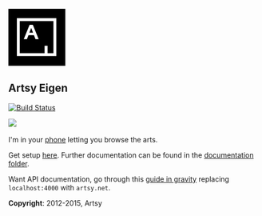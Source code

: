 ![Artsy](AppIcon_114.png "Artsy")

## Artsy Eigen

[![Build Status](https://travis-ci.org/artsy/eigen.svg)](https://travis-ci.org/artsy/eigen)


<img src ="https://raw.githubusercontent.com/artsy/eigen/master/docs/screenshots/overview.jpg">


I'm in your [phone](https://itunes.apple.com/us/app/artsy-art-world-in-your-pocket/id703796080?mt=8) letting you browse the arts.

Get setup [here](docs/getting_started.md). Further documentation can be found in the [documentation folder](docs#readme).

Want API documentation, go through this [guide in gravity](https://github.com/artsy/gravity/blob/master/doc/Api.md#playing-with-the-api) replacing `localhost:4000` with `artsy.net`.

**Copyright**: 2012-2015, Artsy
